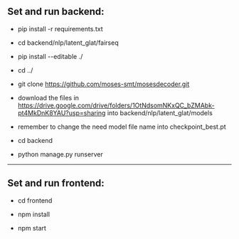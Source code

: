 
## Set and run backend:

- pip install -r requirements.txt

- cd backend/nlp/latent_glat/fairseq

- pip install --editable ./

- cd ../

- git clone https://github.com/moses-smt/mosesdecoder.git

- download the files in https://drive.google.com/drive/folders/1OtNdsomNKxQC_bZMAbk-pt4MkDnK8YAU?usp=sharing into backend/nlp/latent_glat/models

- remember to change the need model file name into checkpoint_best.pt

- cd backend

- python manage.py runserver

---------------------------------

## Set and run frontend:

- cd frontend

- npm install

- npm start